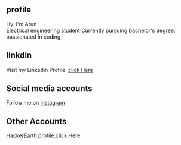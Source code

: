 ## profile
Hy. I'm Arun<br>
Electrical engineering student
Currently pursuing bachelor's degree.<br>
passionated in coding

## linkdin

Visit my Linkedin Profile.    [click Here](https://www.linkedin.com/in/arun-thacharuthodi-161aa5200/)

## Social media accounts

Follow me on [instagram](https://www.instagram.com/arun_thacharuthodi_/)

## Other Accounts

HackerEarth profile.[click Here](https://www.hackerearth.com/@arunthacharuthodi)


